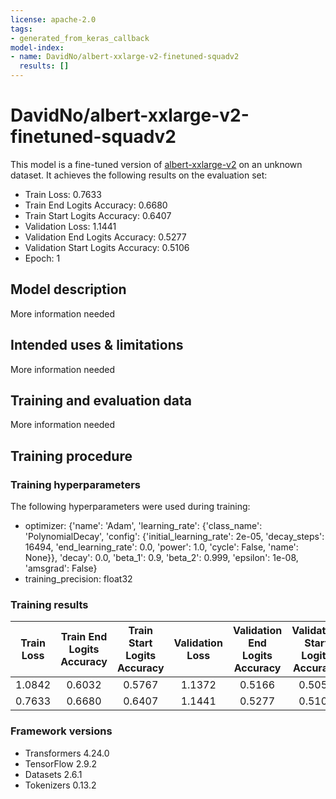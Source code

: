 ```yaml
---
license: apache-2.0
tags:
- generated_from_keras_callback
model-index:
- name: DavidNo/albert-xxlarge-v2-finetuned-squadv2
  results: []
---
```


<!-- This model card has been generated automatically according to the information Keras had access to. You should
probably proofread and complete it, then remove this comment. -->

# DavidNo/albert-xxlarge-v2-finetuned-squadv2

This model is a fine-tuned version of [albert-xxlarge-v2](https://huggingface.co/albert-xxlarge-v2) on an unknown dataset.
It achieves the following results on the evaluation set:
- Train Loss: 0.7633
- Train End Logits Accuracy: 0.6680
- Train Start Logits Accuracy: 0.6407
- Validation Loss: 1.1441
- Validation End Logits Accuracy: 0.5277
- Validation Start Logits Accuracy: 0.5106
- Epoch: 1

## Model description

More information needed

## Intended uses & limitations

More information needed

## Training and evaluation data

More information needed

## Training procedure

### Training hyperparameters

The following hyperparameters were used during training:
- optimizer: {'name': 'Adam', 'learning_rate': {'class_name': 'PolynomialDecay', 'config': {'initial_learning_rate': 2e-05, 'decay_steps': 16494, 'end_learning_rate': 0.0, 'power': 1.0, 'cycle': False, 'name': None}}, 'decay': 0.0, 'beta_1': 0.9, 'beta_2': 0.999, 'epsilon': 1e-08, 'amsgrad': False}
- training_precision: float32

### Training results

| Train Loss | Train End Logits Accuracy | Train Start Logits Accuracy | Validation Loss | Validation End Logits Accuracy | Validation Start Logits Accuracy | Epoch |
|:----------:|:-------------------------:|:---------------------------:|:---------------:|:------------------------------:|:--------------------------------:|:-----:|
| 1.0842     | 0.6032                    | 0.5767                      | 1.1372          | 0.5166                         | 0.5058                           | 0     |
| 0.7633     | 0.6680                    | 0.6407                      | 1.1441          | 0.5277                         | 0.5106                           | 1     |


### Framework versions

- Transformers 4.24.0
- TensorFlow 2.9.2
- Datasets 2.6.1
- Tokenizers 0.13.2
